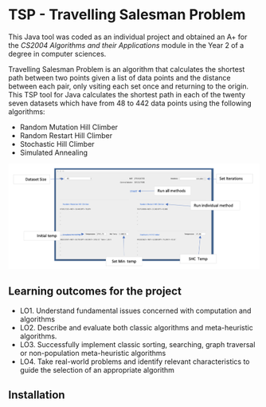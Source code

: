 # TSP - Travelling Salesman Problem

This Java tool was coded as an individual project and obtained an A+ for the _CS2004 Algorithms and their Applications_ module in the Year 2 of a degree in computer sciences. 

Travelling Salesman Problem is an algorithm that calculates the shortest path between two points given a list of data points and the distance between each pair, only vsiting each set once and returning to the origin. This TSP tool for Java calculates the shortest path in each of the twenty seven datasets which have from 48 to 442 data points using the following algorithms:

* Random Mutation Hill Climber
* Random Restart Hill Climber
* Stochastic Hill Climber
* Simulated Annealing

![Image of TSP tool GUI](https://raw.githubusercontent.com/palmisol/TSP/main/TSP-GUI.png)

## Learning outcomes for the project 

* LO1. Understand fundamental issues concerned with computation and algorithms
* LO2. Describe and evaluate both classic algorithms and meta-heuristic algorithms.
* LO3. Successfully implement classic sorting, searching, graph traversal or non-population meta-heuristic algorithms
* LO4. Take real-world problems and identify relevant characteristics to guide the selection of an appropriate algorithm

## Installation




